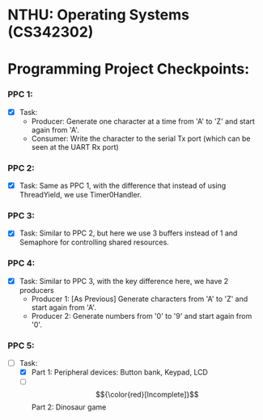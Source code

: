 # NTHU: Operating Systems (CS342302)

# Programming Project Checkpoints:  
### PPC 1:
- [x] Task: 
  - Producer: Generate one character at a time from 'A' to 'Z' and start again from 'A'.
  - Consumer: Write the character to the serial Tx port (which can be seen at the UART Rx port)

### PPC 2:
- [x] Task: Same as PPC 1, with the difference that instead of using ThreadYield, we use Timer0Handler.

### PPC 3:
- [x] Task: Similar to PPC 2, but here we use 3 buffers instead of 1 and Semaphore for controlling shared resources.

### PPC 4:
- [x] Task: Similar to PPC 3, with the key difference here, we have 2 producers
  - Producer 1: [As Previous] Generate characters from 'A' to 'Z' and start again from 'A'.
  - Producer 2: Generate numbers from '0' to '9' and start again from '0'.

### PPC 5: 
- [ ] Task: 
  - [x] Part 1: Peripheral devices:
    Button bank, Keypad, LCD  
  - [ ] $${\color{red}[Incomplete]}$$ Part 2: Dinosaur game
